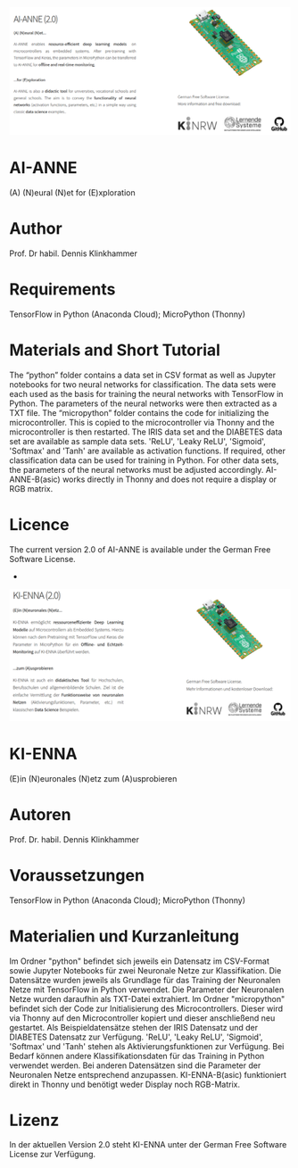 ![KI-ENNA](https://github.com/statistical-thinking/KI.ENNA/blob/main/AI-ANNE.png?raw=true)

# AI-ANNE
(A) (N)eural (N)et for (E)xploration

# Author
Prof. Dr habil. Dennis Klinkhammer

# Requirements
TensorFlow in Python (Anaconda Cloud); MicroPython (Thonny)

# Materials and Short Tutorial
The “python” folder contains a data set in CSV format as well as Jupyter notebooks for two neural networks for classification.
The data sets were each used as the basis for training the neural networks with TensorFlow in Python.
The parameters of the neural networks were then extracted as a TXT file.
The “micropython” folder contains the code for initializing the microcontroller.
This is copied to the microcontroller via Thonny and the microcontroller is then restarted.
The IRIS data set and the DIABETES data set are available as sample data sets.
'ReLU', 'Leaky ReLU', 'Sigmoid', 'Softmax' and 'Tanh' are available as activation functions.
If required, other classification data can be used for training in Python.
For other data sets, the parameters of the neural networks must be adjusted accordingly.
AI-ANNE-B(asic) works directly in Thonny and does not require a display or RGB matrix.

# Licence
The current version 2.0 of AI-ANNE is available under the German Free Software License.

*

![KI-ENNA](https://github.com/statistical-thinking/KI.ENNA/blob/main/KI-ENNA.png?raw=true)

# KI-ENNA
(E)in (N)euronales (N)etz zum (A)usprobieren

# Autoren
Prof. Dr. habil. Dennis Klinkhammer

# Voraussetzungen
TensorFlow in Python (Anaconda Cloud); MicroPython (Thonny)

# Materialien und Kurzanleitung
Im Ordner "python" befindet sich jeweils ein Datensatz im CSV-Format sowie Jupyter Notebooks für zwei Neuronale Netze zur Klassifikation.
Die Datensätze wurden jeweils als Grundlage für das Training der Neuronalen Netze mit TensorFlow in Python verwendet.
Die Parameter der Neuronalen Netze wurden daraufhin als TXT-Datei extrahiert.
Im Ordner "micropython" befindet sich der Code zur Initialisierung des Microcontrollers.
Dieser wird via Thonny auf den Microcontroller kopiert und dieser anschließend neu gestartet.
Als Beispieldatensätze stehen der IRIS Datensatz und der DIABETES Datensatz zur Verfügung.
'ReLU', 'Leaky ReLU', 'Sigmoid', 'Softmax' und 'Tanh' stehen als Aktivierungsfunktionen zur Verfügung.
Bei Bedarf können andere Klassifikationsdaten für das Training in Python verwendet werden.
Bei anderen Datensätzen sind die Parameter der Neuronalen Netze entsprechend anzupassen.
KI-ENNA-B(asic) funktioniert direkt in Thonny und benötigt weder Display noch RGB-Matrix.

# Lizenz
In der aktuellen Version 2.0 steht KI-ENNA unter der German Free Software License zur Verfügung.
